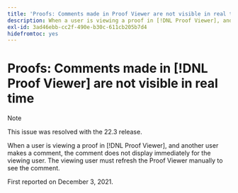 ```yaml
---
title: 'Proofs: Comments made in Proof Viewer are not visible in real time'
description: When a user is viewing a proof in [!DNL Proof Viewer], and another user makes a comment, the comment does not display immediately for the viewing user.
exl-id: 3ad46ebb-cc2f-490e-b30c-611cb205b7d4
hidefromtoc: yes
---
```

# Proofs: Comments made in [!DNL Proof Viewer] are not visible in real time

>[!NOTE]
>
>This issue was resolved with the 22.3 release.

When a user is viewing a proof in [!DNL Proof Viewer], and another user makes a comment, the comment does not display immediately for the viewing user. The viewing user must refresh the Proof Viewer manually to see the comment.

First reported on December 3, 2021.
